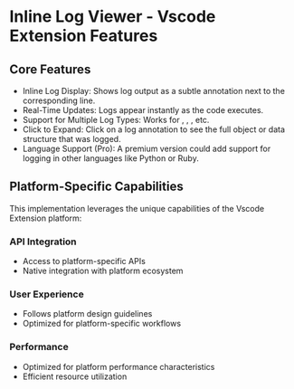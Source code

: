 # Inline Log Viewer - Vscode Extension Features

## Core Features
- Inline Log Display: Shows log output as a subtle annotation next to the corresponding line.
- Real-Time Updates: Logs appear instantly as the code executes.
- Support for Multiple Log Types: Works for , , , etc.
- Click to Expand: Click on a log annotation to see the full object or data structure that was logged.
- Language Support (Pro): A premium version could add support for logging in other languages like Python or Ruby.

## Platform-Specific Capabilities
This implementation leverages the unique capabilities of the Vscode Extension platform:

### API Integration
- Access to platform-specific APIs
- Native integration with platform ecosystem

### User Experience
- Follows platform design guidelines
- Optimized for platform-specific workflows

### Performance
- Optimized for platform performance characteristics
- Efficient resource utilization

